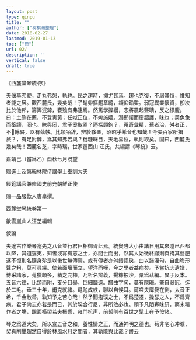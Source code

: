 ```yaml
---
layout: post
type: qinpu
title: ""
author: ["柯棋瀚整理"]
date: 2018-02-27
lastmod: 2019-01-13
toc: ["冊"]
url: 02/
description: ''
vertical: false
draft: true
---
```


《西麓堂琴統·序》

夫偃草弗鲠，走丸弗憩，執也。民之趨時，抑尤甚焉。趨也克復，不居其恒，惟知者能之居。觀西麓氏，幾矣哉！子髦丱摳趨章縫，頫仰鉛槧。弱冠異業懷資，卽次比於他邦，籌筭泯棼，饔飱有弗逮焉。然篤學操縵，志將震起聾聵，反之標鹿。曰：土硎在薦，不登靑黃；任姒正位，不姱施嬙。溺鄭衛而慶韶護，昧也；羨魚兔而筌蹄，罔也。昧與罔，君子奚取焉？迺探頋鉤？，蒐奇彙精，蕪者治，舛者正，不𨘤餘晷，以有茲帙。比類皕辞，辨於夥堊，昭昭乎希音也知哉！今夫百家所揖旅？，有足附髀，爲其知弗若與？粃糠眯目，天地易位，執則取矣。固曰，西麓氏幾矣哉！西麓名芝，字時瑞，世家邑西山 汪氏，共編謂《琴統》云。

嘉靖己（當爲乙）酉秋七月旣望

賜進士及第翰林院侍講學士奉訓大夫

經筵講官兼修國史前充朝鮮正使

賜一品服歙人唐臯撰。



西麓堂琴統卷第一

歙雲嵐山人汪芝編輯

敘論

夫邃古作樂琴寔先之八音並行君臣相御胥此焉。統䝿賤大小由諸日用其來邈已西都以降，其道䆮夷，知者或寡有志之士，亦間世而出，然其人始微終顯則頁掩其藝肥逐不復則名隨身殄是以後世無傳焉。或有傳者亦舛錯謬戾，曲以譜湮句，自曲晦形聲之粗，莫可尋繹。使若面墻而立，望洋而嘆，今之學者益病矣。予嘗抗志遺譜，博采諸家，蒐獵頗多，積之充棟，乃析名辨義，揚糠披沙，彚爲茲編。兾于反本。五音六律，比類而附，支分目舉，巨細靡遺。譜曲字句，莫有隱晦。肇自弱冠，迄於二毛，垂三十年，甫克就緒。黾勉成帙，聊以自悞耳。爾嗟夫靡曼在側，太音正希，千金敝帚，孰知予之苦心哉！然予聞抱璞之士，不爲楚遷，操瑟之人，不爲齊病。君子尙志亦若是而已，其於暌合行尼，非所敢必也。頋予凡陋寡昩研，窮未精作者之塲，靦面橫槊若夫振響，雍門抗声，前哲則有百世之髦士在予侒諸。

琴之爲道大矣，所以宣五音之和，養性情之正，而通神明之德也。苟非宅心冲曠，契真削墨超然自得於林風水月之間者，其孰能與此哉？書云
